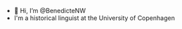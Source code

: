 - 👋 Hi, I’m @BenedicteNW
- I'm a historical linguist at the University of Copenhagen
<!---
BenedicteNW/BenedicteNW is a ✨ special ✨ repository because its `README.md` (this file) appears on your GitHub profile.
You can click the Preview link to take a look at your changes.
--->
